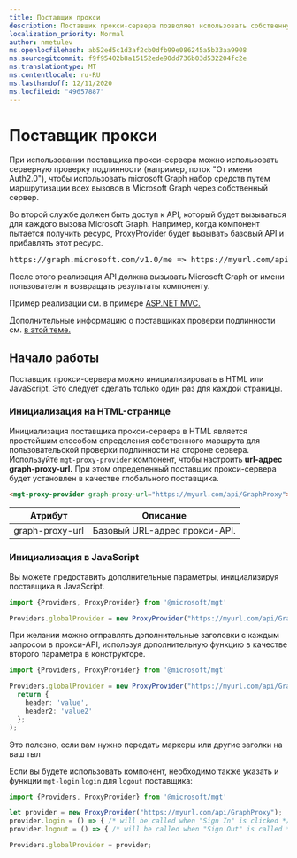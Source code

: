 ```yaml
---
title: Поставщик прокси
description: Поставщик прокси-сервера позволяет использовать собственную проверку подлинности на стороне сервера с microsoft Graph набор средств.
localization_priority: Normal
author: nmetulev
ms.openlocfilehash: ab52ed5c1d3af2cb0dfb99e086245a5b33aa9908
ms.sourcegitcommit: f9f95402b8a15152ede90dd736b03d532204fc2e
ms.translationtype: MT
ms.contentlocale: ru-RU
ms.lasthandoff: 12/11/2020
ms.locfileid: "49657887"
---
```

# <a name="proxy-provider"></a>Поставщик прокси

При использовании поставщика прокси-сервера можно использовать серверную проверку подлинности (например, поток "От имени Auth2.0"), чтобы использовать microsoft Graph набор средств путем маршрутизации всех вызовов в Microsoft Graph через собственный сервер.

Во второй службе должен быть доступ к API, который будет вызываться для каждого вызова Microsoft Graph. Например, когда компонент пытается получить ресурс, ProxyProvider будет вызывать базовый API и прибавлять этот ресурс.

<pre>https://graph.microsoft.com/v1.0/me => https://myurl.com/api/GraphProxy/v1.0/me</pre> 

После этого реализация API должна вызывать Microsoft Graph от имени пользователя и возвращать результаты компоненту.

Пример реализации см. в примере [ASP.NET MVC.](https://github.com/microsoftgraph/microsoft-graph-toolkit/tree/master/samples/proxy-provider-asp-net-mvc) 

Дополнительные информацию о поставщиках проверки подлинности см. [в этой теме.](./providers.md)

## <a name="get-started"></a>Начало работы

Поставщик прокси-сервера можно инициализировать в HTML или JavaScript. Это следует сделать только один раз для каждой страницы.

### <a name="initialize-in-your-html-page"></a>Инициализация на HTML-странице

Инициализация поставщика прокси-сервера в HTML является простейшим способом определения собственного маршрута для пользовательской проверки подлинности на стороне сервера. Используйте `mgt-proxy-provider` компонент, чтобы настроить **url-адрес graph-proxy-url.** При этом определенный поставщик прокси-сервера будет установлен в качестве глобального поставщика.

```html
<mgt-proxy-provider graph-proxy-url="https://myurl.com/api/GraphProxy"></mgt-proxy-provider>
```

| Атрибут | Описание |
| --- | --- |
| graph-proxy-url  | Базовый URL-адрес прокси-API. |


### <a name="initialize-in-javascript"></a>Инициализация в JavaScript

Вы можете предоставить дополнительные параметры, инициализируя поставщика в JavaScript.

```ts
import {Providers, ProxyProvider} from '@microsoft/mgt'

Providers.globalProvider = new ProxyProvider("https://myurl.com/api/GraphProxy");
```

При желании можно отправлять дополнительные заголовки с каждым запросом в прокси-API, используя дополнительную функцию в качестве второго параметра в конструкторе.

```ts
import {Providers, ProxyProvider} from '@microsoft/mgt'

Providers.globalProvider = new ProxyProvider("https://myurl.com/api/GraphProxy", async () => {
  return {
    header: 'value',
    header2: 'value2'
  };
);
```

Это полезно, если вам нужно передать маркеры или другие заголки на ваш тыл

Если вы будете использовать компонент, необходимо также указать и функции `mgt-login` `login` для `logout` поставщика:

```ts
import {Providers, ProxyProvider} from '@microsoft/mgt'

let provider = new ProxyProvider("https://myurl.com/api/GraphProxy");
provider.login = () => { /* will be called when "Sign In" is clicked */ };
provider.logout = () => { /* will be called when "Sign Out" is called */ };

Providers.globalProvider = provider;
```

